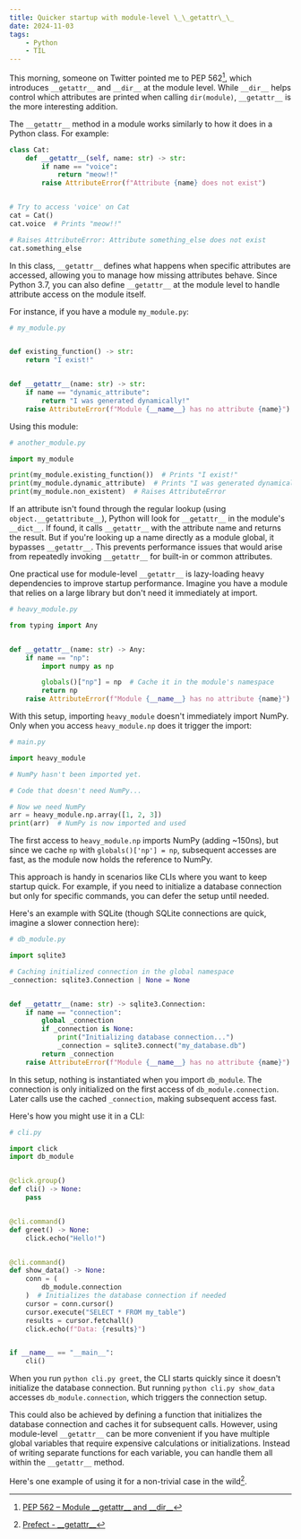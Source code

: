 ```yaml
---
title: Quicker startup with module-level \_\_getattr\_\_
date: 2024-11-03
tags:
    - Python
    - TIL
---
```


This morning, someone on Twitter pointed me to PEP 562[^1], which introduces `__getattr__`
and `__dir__` at the module level. While `__dir__` helps control which attributes are
printed when calling `dir(module)`, `__getattr__` is the more interesting addition.

The `__getattr__` method in a module works similarly to how it does in a Python class. For
example:

```python
class Cat:
    def __getattr__(self, name: str) -> str:
        if name == "voice":
            return "meow!!"
        raise AttributeError(f"Attribute {name} does not exist")


# Try to access 'voice' on Cat
cat = Cat()
cat.voice  # Prints "meow!!"

# Raises AttributeError: Attribute something_else does not exist
cat.something_else
```

In this class, `__getattr__` defines what happens when specific attributes are accessed,
allowing you to manage how missing attributes behave. Since Python 3.7, you can also define
`__getattr__` at the module level to handle attribute access on the module itself.

For instance, if you have a module `my_module.py`:

```python
# my_module.py


def existing_function() -> str:
    return "I exist!"


def __getattr__(name: str) -> str:
    if name == "dynamic_attribute":
        return "I was generated dynamically!"
    raise AttributeError(f"Module {__name__} has no attribute {name}")
```

Using this module:

```python
# another_module.py

import my_module

print(my_module.existing_function())  # Prints "I exist!"
print(my_module.dynamic_attribute)  # Prints "I was generated dynamically!"
print(my_module.non_existent)  # Raises AttributeError
```

If an attribute isn't found through the regular lookup (using `object.__getattribute__`),
Python will look for `__getattr__` in the module's `__dict__`. If found, it calls
`__getattr__` with the attribute name and returns the result. But if you're looking up a
name directly as a module global, it bypasses `__getattr__`. This prevents performance
issues that would arise from repeatedly invoking `__getattr__` for built-in or common
attributes.

One practical use for module-level `__getattr__` is lazy-loading heavy dependencies to
improve startup performance. Imagine you have a module that relies on a large library but
don't need it immediately at import.

```python
# heavy_module.py

from typing import Any


def __getattr__(name: str) -> Any:
    if name == "np":
        import numpy as np

        globals()["np"] = np  # Cache it in the module's namespace
        return np
    raise AttributeError(f"Module {__name__} has no attribute {name}")
```

With this setup, importing `heavy_module` doesn't immediately import NumPy. Only when you
access `heavy_module.np` does it trigger the import:

```python
# main.py

import heavy_module

# NumPy hasn't been imported yet.

# Code that doesn't need NumPy...

# Now we need NumPy
arr = heavy_module.np.array([1, 2, 3])
print(arr)  # NumPy is now imported and used
```

The first access to `heavy_module.np` imports NumPy (adding ~150ns), but since we cache `np`
with `globals()['np'] = np`, subsequent accesses are fast, as the module now holds the
reference to NumPy.

This approach is handy in scenarios like CLIs where you want to keep startup quick. For
example, if you need to initialize a database connection but only for specific commands, you
can defer the setup until needed.

Here's an example with SQLite (though SQLite connections are quick, imagine a slower
connection here):

```python
# db_module.py

import sqlite3

# Caching initialized connection in the global namespace
_connection: sqlite3.Connection | None = None


def __getattr__(name: str) -> sqlite3.Connection:
    if name == "connection":
        global _connection
        if _connection is None:
            print("Initializing database connection...")
            _connection = sqlite3.connect("my_database.db")
        return _connection
    raise AttributeError(f"Module {__name__} has no attribute {name}")
```

In this setup, nothing is instantiated when you import `db_module`. The connection is only
initialized on the first access of `db_module.connection`. Later calls use the cached
`_connection`, making subsequent access fast.

Here's how you might use it in a CLI:

```python
# cli.py

import click
import db_module


@click.group()
def cli() -> None:
    pass


@cli.command()
def greet() -> None:
    click.echo("Hello!")


@cli.command()
def show_data() -> None:
    conn = (
        db_module.connection
    )  # Initializes the database connection if needed
    cursor = conn.cursor()
    cursor.execute("SELECT * FROM my_table")
    results = cursor.fetchall()
    click.echo(f"Data: {results}")


if __name__ == "__main__":
    cli()
```

When you run `python cli.py greet`, the CLI starts quickly since it doesn't initialize the
database connection. But running `python cli.py show_data` accesses `db_module.connection`,
which triggers the connection setup.

This could also be achieved by defining a function that initializes the database connection
and caches it for subsequent calls. However, using module-level `__getattr__` can be more
convenient if you have multiple global variables that require expensive calculations or
initializations. Instead of writing separate functions for each variable, you can handle
them all within the `__getattr__` method.

Here's one example of using it for a non-trivial case in the wild[^2].

[^1]: [PEP 562 – Module \_\_getattr\_\_ and \_\_dir\_\_](https://peps.python.org/pep-0562/)
[^2]: [Prefect - \_\_getattr\_\_](https://github.com/PrefectHQ/prefect/blob/f196fb3da6ae747f7362be2f21e85b01f32e539c/src/prefect/__init__.py#L102)
